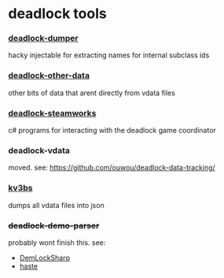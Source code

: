 # deadlock tools

### [deadlock-dumper](./deadlock-dumper)

hacky injectable for extracting names for internal subclass ids

### [deadlock-other-data](./deadlock-other-data)

other bits of data that arent directly from vdata files

### [deadlock-steamworks](./deadlock-steamworks)

c# programs for interacting with the deadlock game coordinator

### deadlock-vdata

moved. see: https://github.com/ouwou/deadlock-data-tracking/

### [kv3bs](./kv3s)

dumps all vdata files into json

### ~~deadlock-demo-parser~~

probably wont finish this. see: 

- [DemLockSharp](https://github.com/OpenSource-Deadlock-Tools/DemLockSharp/)
- [haste](https://github.com/blukai/haste/)
